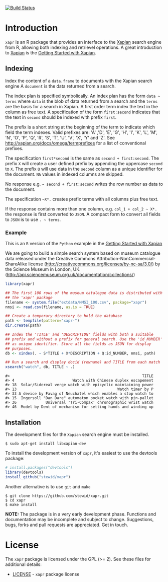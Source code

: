 [![Build Status](https://travis-ci.org/stewid/xapr.png)](https://travis-ci.org/stewid/xapr)

# Introduction

`xapr` is an R package that provides an interface to the
[Xapian](http://xapian.org/) search engine from R, allowing both
indexing and retrievel operations. A great introduction to
[Xapian](http://xapian.org/) is the
[Getting Started with Xapian](http://getting-started-with-xapian.readthedocs.org/en/latest/).

## Indexing

Index the content of a `data.frame` to documents with the Xapian
search engine A `document` is the data returned from a search.

The index plan is specified symbolically. An index plan has the form
`data ~ terms` where `data` is the blob of data returned from a search
and the `terms` are the basis for a search in Xapian. A first order
term index the text in the column as free text. A specification of the
form `first:second` indicates that the text in `second` should be
indexed with prefix `first`.

The prefix is a short string at the beginning of the term to indicate
which field the term indexes. Valid prefixes are: 'A' ,'D', 'E', 'G',
'H', 'I', 'K', 'L', 'M', 'N', 'O', 'P', 'Q', 'R', 'S', 'T', 'U', 'V',
'X', 'Y' and 'Z'. See http://xapian.org/docs/omega/termprefixes for a
list of conventional prefixes.

The specification `first*second` is the same as `second +
first:second`. The prefix `X` will create a user defined prefix by
appending the uppercase `second` to `X`. The prefix `Q` will use data
in the `second` column as a unique identifier for the document. `NA`
values in indexed columns are skipped.

No response e.g. `~ second + first:second` writes the row number as
data to the document.

The specification `~X*.` creates prefix terms with all columns plus
free text.

If the response contains more than one column, e.g. `col_1 + col_2 ~
X*.` the response is first converted to `JSON`. A compact form to
convert all fields to `JSON` is to use `. ~ terms`.

### Example

This is an `R` version of the `Python` example in the
[Getting Started with Xapian](http://getting-started-with-xapian.readthedocs.org/en/latest/practical_example/index.html)

We are going to build a simple search system based on museum catalogue
data released under the Creative Commons Attribution-NonCommercial-
ShareAlike license (http://creativecommons.org/licenses/by-nc-sa/3.0/)
by the Science Museum in London, UK.
(http://api.sciencemuseum.org.uk/documentation/collections/)


```r
library(xapr)

## The first 100 rows of the museum catalogue data is distributed with
## the 'xapr' package
filename <- system.file("extdata/NMSI_100.csv", package="xapr")
nmsi <- read.csv(filename, as.is = TRUE)

## Create a temporary directory to hold the database
path <- tempfile(pattern="xapr-")
dir.create(path)

## Index the 'TITLE' and 'DESCRIPTION' fields with both a suitable
## prefix and without a prefix for general search. Use the 'id_NUMBER'
## as unique identifier. Store all the fields as JSON for display
## purposes.
db <- xindex(. ~ S*TITLE + X*DESCRIPTION + Q:id_NUMBER, nmsi, path)

## Run a search and display docid (rowname) and TITLE from each match
xsearch("watch", db, TITLE ~ .)
```

```
#>                                                           TITLE
#> 4                          Watch with Chinese duplex escapement
#> 18  Solar/Sidereal verge watch with epicyclic maintaining power
#> 13                                             Watch timer by P
#> 33 A device by Favag of Neuchatel which enables a stop watch to
#> 15  Ingersoll "Dan Dare" automaton pocket watch with pin-pallet
#> 36             Universal 'Tri-Compax' chronographic wrist watch
#> 46  Model by Dent of mechanism for setting hands and winding up
```

## Installation

The development files for the `Xapian` search engine must be
installed.

```
$ sudo apt-get install libxapian-dev
```

To install the development version of `xapr`, it's easiest to use the
devtools package:


```r
# install.packages("devtools")
library(devtools)
install_github("stewid/xapr")
```

Another alternative is to use `git` and `make`

```
$ git clone https://github.com/stewid/xapr.git
$ cd xapr
$ make install
```

**NOTE:** The package is in a very early development phase. Functions
and documentation may be incomplete and subject to
change. Suggestions, bugs, forks and pull requests are
appreciated. Get in touch.

# License

The `xapr` package is licensed under the GPL (>= 2). See these files
for additional details:

- [LICENSE](LICENSE)     - `xapr` package license
